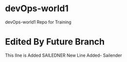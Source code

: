 # devOps-world1
devOps-world1 Repo for Training 

# Edited By Future Branch
This lIne  is Added SAILEDNER
New Line Added- Sailender
